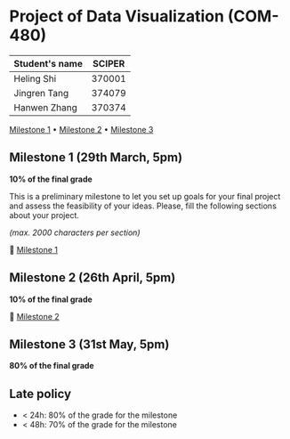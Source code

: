 # Project of Data Visualization (COM-480)

| Student's name | SCIPER |
| -------------- | ------ |
|Heling Shi |370001 |
|Jingren Tang |374079 |
|Hanwen Zhang |370374 |

[Milestone 1](Milestone1.pdf) • [Milestone 2](#milestone-2) • [Milestone 3](#milestone-3)

## Milestone 1 (29th March, 5pm)

**10% of the final grade**

This is a preliminary milestone to let you set up goals for your final project and assess the feasibility of your ideas.
Please, fill the following sections about your project.

*(max. 2000 characters per section)*

🚩 [Milestone 1](Milestone1.pdf)


## Milestone 2 (26th April, 5pm)

**10% of the final grade**

🚩 [Milestone 2](Milestone2.pdf)
## Milestone 3 (31st May, 5pm)

**80% of the final grade**


## Late policy

- < 24h: 80% of the grade for the milestone
- < 48h: 70% of the grade for the milestone

